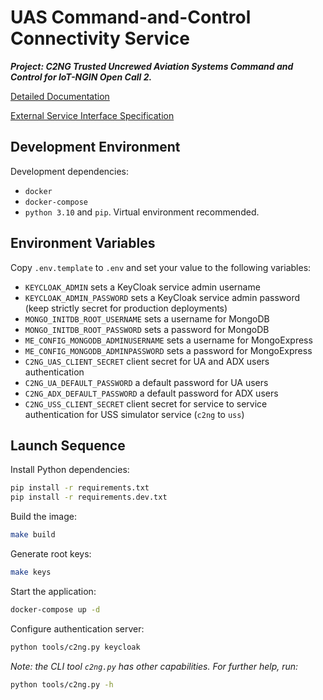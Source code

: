# UAS Command-and-Control Connectivity Service

___Project: C2NG Trusted Uncrewed Aviation Systems Command and Control for IoT-NGIN Open Call 2.___

[Detailed Documentation](docs/README.md)

[External Service Interface Specification](docs/c2ng.yaml)

## Development Environment

Development dependencies:

* `docker`
* `docker-compose`
* `python 3.10` and `pip`. Virtual environment recommended.

## Environment Variables

Copy `.env.template` to `.env` and set your value to the following variables:

* `KEYCLOAK_ADMIN` sets a KeyCloak service admin username
* `KEYCLOAK_ADMIN_PASSWORD` sets a KeyCloak service admin password (keep strictly secret for production deployments)
* `MONGO_INITDB_ROOT_USERNAME` sets a username for MongoDB
* `MONGO_INITDB_ROOT_PASSWORD` sets a password for MongoDB
* `ME_CONFIG_MONGODB_ADMINUSERNAME` sets a username for MongoExpress
* `ME_CONFIG_MONGODB_ADMINPASSWORD` sets a password for MongoExpress
* `C2NG_UAS_CLIENT_SECRET` client secret for UA and ADX users authentication
* `C2NG_UA_DEFAULT_PASSWORD` a default password for UA users 
* `C2NG_ADX_DEFAULT_PASSWORD` a default password for ADX users
* `C2NG_USS_CLIENT_SECRET` client secret for service to service authentication for USS simulator service (`c2ng` to `uss`)

## Launch Sequence

Install Python dependencies:

```sh
pip install -r requirements.txt
pip install -r requirements.dev.txt
```

Build the image:

```sh
make build
```

Generate root keys:

```sh
make keys
```

Start the application:

```sh
docker-compose up -d
```

Configure authentication server:

```sh
python tools/c2ng.py keycloak
```

*Note: the CLI tool `c2ng.py` has other capabilities. For further help, run:*

```sh
python tools/c2ng.py -h
```
